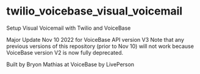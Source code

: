 # twilio_voicebase_visual_voicemail
Setup Visual Voicemail with Twilio and VoiceBase

Major Update Nov 10 2022 for VoiceBase API version V3
Note that any previous versions of this repository (prior to Nov 10) will not work because VoiceBase version V2 is now fully deprecated.

Built by Bryon Mathias at VoiceBase by LivePerson